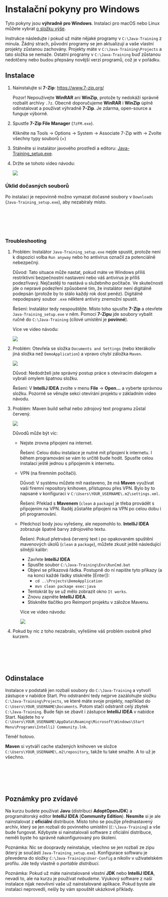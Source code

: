 Instalační pokyny pro Windows
=============================

Tyto pokyny jsou **výhradně pro Windows**.
Instalaci pro macOS nebo Linux můžete vybrat [o složku výše](../).

Instrukce následujte i pokud už máte nějaké programy v
`C:\Java-Training` z minula. Žádný strach, původní programy se jen aktualizují
a vaše vlastní projekty zůstanou zachovány.
Projekty máte v `C:\Java-Training\Projects` a tato složka se nemaže.
Ostatní programy v `C:\Java-Training` buď zůstanou nedotčeny
nebo budou přepsány novější verzí programů, což je v pořádku.



Instalace
---------

1.  Nainstalujte si **7-Zip**: <https://www.7-zip.org/>

    Pozor! Nepoužívejte **WinRAR** ani **WinZip**,
    protože ty nedokáží správně rozbalit archívy `.7z`.
    Obecně doporučujeme **WinRAR** i **WinZip** úplně odinstalovat
    a používat výhradně **7-Zip**.
    Je zdarma, open-source a funguje výborně.


2.  Spustťe **7-Zip File Manager** (`7zFM.exe`).

    Klikněte na Tools -> Options -> System -> Associate 7-Zip with -> Zvolte všechny typy souborů (+)


3.  Stáhněte si instalátor javového prostředí a editoru:
    [Java-Training_setup.exe](https://github.com/czechitas/java-install/releases/download/2021-jaro/community/win/Java-Training_setup.exe).


4. Držte se tohoto video návodu:

    <a href="https://www.youtube.com/watch?v=2GgbYtv__yc">
        <img src="img/video-screenshot.png"/>
    </a>



### Úklid dočasných souborů

Po instalaci je nepovinně možno vymazat dočasné soubory v `Downloads` (`Java-Training_setup.exe`), aby nezabíraly místo.



<br/><br/><br/><br/>



### Troubleshooting

1.  Problém: Instalátor `Java-Training_setup.exe` nejde spustit, protože není k dispozici volba `Run anyway` nebo ho antivirus označil za potenciálně nebezpečný.

    Důvod: Tato situace může nastat, pokud máte ve Windows příliš restriktivní bezpečnostní nastavení nebo váš antivirus je příliš podezřívavý.
    Nejčastěji to nastává u služebního počítače.
    Ve skutečnosti jde o nepravé podezření způsobené tím,
    že instalátor není digitálně podepsán (protože by to stálo každý rok dost peněz).
    Digitálně nepodepsaný soubor `.exe` některé antiviry znemožní spustit.

    Řešení: Instalátor tedy nespouštějte. Místo toho spusťte **7-Zip** a otevřete `Java-Training_setup.exe` v něm.
    Pomocí **7-Zipu** jde soubory vybalit ručně do `C:\Java-Training` (cílové umístění je **povinné**).

    Více ve video návodu:

    <a href="https://www.youtube.com/watch?v=eL4nU6XGBaA">
        <img src="img/video-runanyway_troubleshooting-screenshot.png"/>
    </a>


2.  Problém: Otevřela se složka `Documents and Settings` (nebo kterákoliv jiná složka než `DemoApplication`) a vpravo chybí záložka `Maven`.

    <a href="img/imported-wrong-folder.png">
        <img src="img/imported-wrong-folder-thumbnail.png"/>
    </a>

    Důvod: Nedodrželi jste správný postup práce s otevíracím dialogem a vybrali omylem špatnou složku.

    Řešení: V **IntelliJ IDEA** zvolte v menu **File** -> **Open...** a vyberte správnou složku. Pozorně se věnujte sekci otevírání projektu v základním video návodu.


3.  Problém: Maven build selhal nebo zdrojový text programu zůstal červený.

    <a href="img/missing-dependencies.png">
        <img src="img/missing-dependencies-thumbnail.png"/>
    </a>

    Důvodů může být víc:
    - Nejste zrovna připojeni na internet.

      Řešení: Celou dobu instalace je nutné mít připojení k internetu. I během programování se vám to určitě bude hodit.
      Spusťte celou instalaci ještě jednou s připojením k internetu.

    - VPN (na firemním počítači).

      Důvod: V systému můžete mít nastaveno, že má **Maven** využívat vaši firemní repository knihoven, přístupnou přes VPN. Bylo by to napsané v konfiguraci v `C:\Users\YOUR_USERNAME\.m2\settings.xml`.

      Řešení: Překlad s **Mavenem** (`clean` a `package`) je třeba provádět s připojením na VPN. Raděj zůstaňte připojeni na VPN po celou dobu i při programování.

    - Předchozí body jsou vyřešeny, ale nepomohlo to. **IntelliJ IDEA** zobrazuje špatně barvy zdrojového textu.

      Řešení: Pokud přetrvává červený text i po opakovaném spuštění mavenových úkolů (`clean` a `package`), můžete zkusit ještě následující silnější kalibr:
        - Zavřete **IntelliJ IDEA**
        - Spusťte soubor `C:\Java-Training\Env\RunCmd.bat`
        - Objeví se příkazová řádka. Postupně do ní napište tyto příkazy (a na konci každé řádky stiskněte [Enter]):
            - `cd ..\Projects\DemoApplication`
            - `mvn clean package exec:java`
        - Tentokrát by se už mělo zobrazit okno `It works`.
        - Znovu zapněte **IntelliJ IDEA**.
        - Stiskněte tlačítko pro Reimport projektu v záložce Mavenu.

        Více ve video návodu:

        <a href="https://www.youtube.com/watch?v=c8dSofAPJ9o">
            <img src="img/video-maven_troubleshooting-screenshot.png"/>
        </a>


4. Pokud by nic z toho nezabralo, vyřešíme váš problém osobně před kurzem.



<br/><br/><br/><br/>



Odinstalace
-----------

Instalace v podstatě jen rozbalí soubory do `C:\Java-Training` a vytvoří zástupce v nabídce Start.
Pro odstranění tedy nejprve zazálohujte složku `C:\Java-Training\Projects`, ve které máte svoje projekty, například do `C:\Users\YOUR_USERNAME\Documents`.
Potom stačí odstranit celý zbytek `C:\Java-Training`.
Bude fajn se zbavit i zástupce **IntelliJ IDEA** v nabídce Start. Najdete ho v `C:\Users\YOUR_USERNAME\AppData\Roaming\Microsoft\Windows\Start Menu\Programs\IntelliJ Community.lnk`.

Téměř hotovo.

**Maven** si vytváří cache stažených knihoven ve složce `C:\Users\YOUR_USERNAME\.m2\repository`, takže tu také smažte.
A to už je všechno.



<br/><br/><br/><br/>



Poznámky pro zvídavé
--------------------

Na kurzu budete používat **Javu** (distribuci **AdoptOpenJDK**) a programátorský editor **IntelliJ IDEA** (**Community Edition**).
**Nesmíte** si je ale nainstalovat z **oficiální** distribuce.
Místo toho se použije přednastavený archív, který se jen rozbalí do povinného umístění (`C:\Java-Training`) a vše bude fungovat.
Kdybyste si nainstalovali software z oficiální distribuce, neměli byste ho správně nakonfigurovaný pro školení.

Poznámka: Nic se doopravdy neinstaluje, všechno se jen rozbalí ze zipu (který je součástí `Java-Training_setup.exe`).
Konfigurace softwaru je převedena do složky `C:\Java-Training\User-Config` a nikoliv v uživatelském profilu.
Jde tedy vlastně o *portable distribuci*.

Poznámka: Pokud už máte nainstalované *vlastní* **JDK** nebo **IntelliJ IDEA**, nevadí to, ale na kurzu je používat *nebudeme*.
Výukový software z naší instalace nijak neovlivní vaše už nainstalované aplikace.
Pokud byste ale instalaci neprovedli, nešly by vám spouštět ukázkové příklady.
